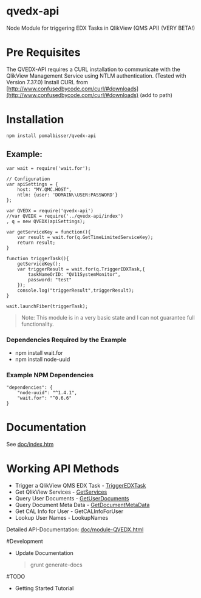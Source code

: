 qvedx-api
=====

Node Module for triggering EDX Tasks in QlikView (QMS API) (VERY BETA!)

# Pre Requisites
The QVEDX-API requires a CURL installation to communicate with the QlikView Management Service using NTLM authentication. (Tested with Version 7.37.0) Install CURL from [http://www.confusedbycode.com/curl/#downloads](http://www.confusedbycode.com/curl/#downloads) (add to path)
	




# Installation
    npm install pomalbisser/qvedx-api

## Example:
	var wait = require('wait.for');
	
	// Configuration
	var apiSettings = {
	    host: "MY.QMC.HOST",
	    ntlm: {user: 'DOMAIN\\USER:PASSWORD'}
	};
	
	var QVEDX = require('qvedx-api')
	//var QVEDX = require('../qvedx-api/index')
	, q = new QVEDX(apiSettings);
	
	var getServiceKey = function(){
	    var result = wait.for(q.GetTimeLimitedServiceKey);
	    return result; 
	}
	
	function triggerTask(){
	    getServiceKey();
	    var triggerResult = wait.for(q.TriggerEDXTask,{
	        taskNameOrID: "QV11SystemMonitor",
	        password: "test"
	    });
	    console.log("triggerResult",triggerResult);
	}
	
	wait.launchFiber(triggerTask);

> Note: This module is in a very basic state and I can not guarantee full functionality.

### Dependencies Required by the Example
- npm install wait.for
- npm install node-uuid

### Example NPM Dependencies
  	"dependencies": {
    	"node-uuid": "^1.4.1",
    	"wait.for": "^0.6.6"
  	}    

# Documentation
See [doc/index.htm](https://github.com/pomalbisser/qvedx-api/blob/master/doc/markdown/readme.md)

# Working API Methods
- Trigger a QlikView QMS EDX Task - [TriggerEDXTask](https://github.com/pomalbisser/qvedx-api/doc/module-QVEDX.html#TriggerEDXTask)
- Get QlikView Services - [GetServices](https://github.com/pomalbisser/qvedx-api/doc/module-QVEDX.html#GetServices)
- Query User Documents - [GetUserDocuments](https://github.com/pomalbisser/qvedx-api/doc/module-QVEDX.html#GetUserDocuments)
- Query Document Meta Data - [GetDocumentMetaData](https://github.com/pomalbisser/qvedx-api/doc/module-QVEDX.html#GetDocumentMetaData)
- Get CAL Info for User - GetCALInfoForUser
- Lookup User Names - LookupNames

Detailed API-Documentation: [doc/module-QVEDX.html](https://github.com/pomalbisser/qvedx-api/doc/module-QVEDX.html)


#Development
- Update Documentation
	> grunt generate-docs


#TODO
- Getting Started Tutorial